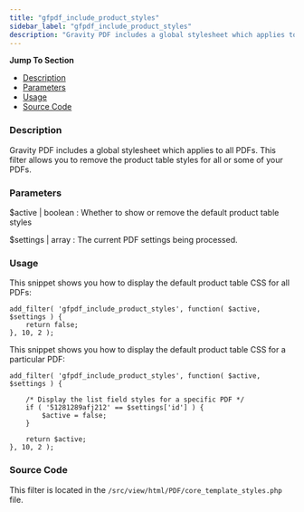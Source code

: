 ```yaml
---
title: "gfpdf_include_product_styles"
sidebar_label: "gfpdf_include_product_styles"
description: "Gravity PDF includes a global stylesheet which applies to all PDFs. This filter allows you to remove the product table styles for all or some of your PDFs."
---
```


**Jump To Section**

* [Description](#description)
* [Parameters](#parameters)
* [Usage](#usage)
* [Source Code](#source-code)

### Description 

Gravity PDF includes a global stylesheet which applies to all PDFs. This filter allows you to remove the product table styles for all or some of your PDFs.

### Parameters 

$active | boolean
:    Whether to show or remove the default product table styles

$settings | array
:    The current PDF settings being processed.

### Usage 

This snippet shows you how to display the default product table CSS for all PDFs:

```
add_filter( 'gfpdf_include_product_styles', function( $active, $settings ) {
	return false;
}, 10, 2 );
```

This snippet shows you how to display the default product table CSS for a particular PDF:

```
add_filter( 'gfpdf_include_product_styles', function( $active, $settings ) {

	/* Display the list field styles for a specific PDF */
	if ( '51281289afj212' == $settings['id'] ) {
		$active = false;
	}

	return $active;
}, 10, 2 );
```
 
### Source Code 

This filter is located in the `/src/view/html/PDF/core_template_styles.php` file.